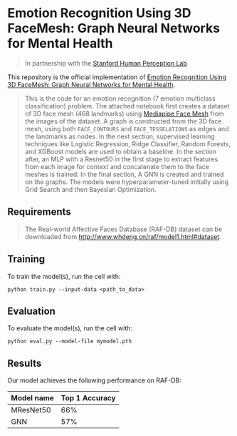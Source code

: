 # Emotion Recognition Using 3D FaceMesh: Graph Neural Networks for Mental Health
> In partnership with the [Stanford Human Perception Lab](https://med.stanford.edu/hpl.html)

This repository is the official implementation of [Emotion Recognition Using 3D FaceMesh: Graph Neural Networks for Mental Health](https://medium.com/@arnavm30/emotion-recognition-using-3d-face-mesh-ml-for-mental-health-744f822f8e41). 

> This is the code for an emotion recognition (7 emotion multiclass classification) problem. 
The attached notebook first creates a dataset of 3D face mesh (468 landmarks) using [Mediapipe Face Mesh](https://arxiv.org/abs/2006.10962) from the images of the dataset. A graph is constructed from the 3D face mesh, using both `FACE_CONTOURS` and `FACE_TESSELATIONS` as edges and the landmarks as nodes.
In the next section, supervised learning techniques like Logistic Regression, Ridge Classifier, Random Forests, and XGBoost models are used to obtain a baseline. In the section after, an MLP with a Resnet50 in the first stage to extract features from each image for context and concatenate them to the face meshes is trained. In the final section, A GNN is created and trained on the graphs.
The models were hyperparameter-tuned initially using Grid Search and then Bayesian Optimization.

## Requirements
> The Real-world Affective Faces Database (RAF-DB) dataset can be downloaded from http://www.whdeng.cn/raf/model1.html#dataset.

## Training

To train the model(s), run the cell with:

```train
python train.py --input-data <path_to_data> 
```

## Evaluation

To evaluate the model(s), run the cell with:

```eval
python eval.py --model-file mymodel.pth
```

## Results

Our model achieves the following performance on RAF-DB:

| Model name  | Top 1 Accuracy |
| ----------- |--------------- |
| MResNet50   |     66%        |
|    GNN      |     57%        |
